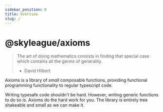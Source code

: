 ```yaml
---
sidebar_position: 0
title: Overview
slug: /
---
```


# @skyleague/axioms

> The art of doing mathematics consists in finding that special case which contains all the germs of generality.
>
> -   David Hilbert

Axioms is a library of *small* composable functions, providing functional programming functionality to regular typescript code.

Writing typesafe code shouldn't be hard. However, writing generic functions to do so *is*. Axioms do the hard work for you. The library is entirely tree shakeable and small as we can make it.